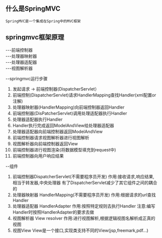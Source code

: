 ## 什么是SpringMVC

    SpringMVC是一个集成在Spring中的MVC框架

## springmvc框架原理
---前端控制器  
---处理器映射器  
---处理器适配器  
---视图解析器

--springmvc运行步骤  
1. 发起请求 -> 前端控制器(DispatcherServlet）  
2. 前端控制(DispatcherServlet)请求HandlerMapping查找Handler(xml配置or注解)  
3. 处理器映射器(HandlerMapping)向前端控制器返回Handler  
4. 前端控制器(DisPatcherServlet)调用处理适配器执行Handler 
5. 处理器适配器执行Handler  
6. Handler执行完成返回ModelAndView给处理器适配器  
7. 处理器适配器向前端控制器返回ModelAndView  
8. 前端控制器请求视图解析器进行视图解析  
9. 视图解析器向前端控制器返回View  
10. 前端控制器进行视图渲染(将数据模型填充到request中)  
11. 前端控制器向用户响应结果

--组件
1. 前端控制器DispatcherServlet(不需要程序员开发)
作用:接收请求,响应结果,相当于转发器,中央处理器
有了DispatcherServlet减少了其它组件之间的耦合的
2. 处理器映射器 HandlerMapping(不需要程序员开发)
作用:根据请求的url查找Handler
3. 处理器适配器 HandlerAdapter
作用:按照特定规则去执行Handler
注意:编写Handler时按照HandlerAdapter的要求去做
4. 视图解析器 View resolver
作用:进行视图解析,根据逻辑视图名解析成正真的视图
5. 视图View
View是一个接口,实现类支持不同的View(jsp,freemark,pdf...)